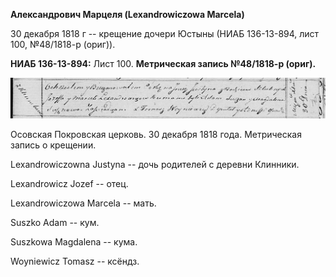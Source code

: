 **Александрович Марцеля (Lexandrowiczowa Marcela)**

30 декабря 1818 г -- крещение дочери Юстыны (НИАБ 136-13-894, лист 100,
№48/1818-р (ориг)).

**НИАБ 136-13-894:** Лист 100. **Метрическая запись №48/1818-р (ориг).**

![](./media/62a7a583ab3142a60df82941dfec59bbc40ebb08.png)

Осовская Покровская церковь. 30 декабря 1818 года. Метрическая запись о
крещении.

Lexandrowiczowna Justyna -- дочь родителей с деревни Клинники.

Lexandrowicz Jozef -- отец.

Lexandrowiczowa Marcela -- мать.

Suszko Adam -- кум.

Suszkowa Magdalena -- кума.

Woyniewicz Tomasz -- ксёндз.
